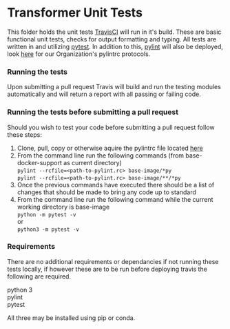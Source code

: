 # Transformer Unit Tests
This folder holds the unit tests [TravisCI](https://travis-ci.org/) will run in it's build. These are basic functional unit tests, checks for output formatting and typing. All tests are written in and utilizing [pytest](https://docs.pytest.org/en/latest/). In addition to this, [pylint](https://www.pylint.org/) will also be deployed, look [here](https://github.com/AgPipeline/Organization-info) for our Organization's pylintrc protocols.

### Running the tests
Upon submitting a pull request Travis will build and run the testing modules automatically and will return a report with all passing or failing code. 

### Running the tests before submitting a pull request
Should you wish to test your code before submitting a pull request follow these steps:
1) Clone, pull, copy or otherwise aquire the pylintrc file located [here](https://github.com/AgPipeline/Organization-info)
2) From the command line run the following commands (from base-docker-support as current directory) \
    ```pylint --rcfile=<path-to-pylint.rc> base-image/*py``` \
    ```pylint --rcfile=<path-to-pylint.rc> base-image/**/*py```
3) Once the previous commands have executed there should be a list of changes that should be made to bring any code up to standard
4) From the command line run the following command while the current working directory is base-image \
    ```python -m pytest -v``` \
    or \
    ```python3 -m pytest -v```

### Requirements 
There are no additional requirements or dependancies if not running these tests locally, if however these are to be run before deploying travis the following are required. 

python 3 \
pylint \
pytest

All three may be installed using pip or conda.

